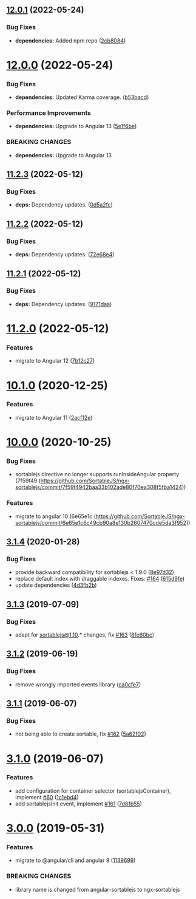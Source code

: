## [12.0.1](https://github.com/StephanU/ngx-sortablejs/compare/v12.0.0...v12.0.1) (2022-05-24)


### Bug Fixes

* **dependencies:** Added npm repo ([2cb8084](https://github.com/StephanU/ngx-sortablejs/commit/2cb80845f9f17fa8dec3a6af2a1c87b45903155b))

# [12.0.0](https://github.com/StephanU/ngx-sortablejs/compare/v11.2.3...v12.0.0) (2022-05-24)


### Bug Fixes

* **dependencies:** Updated Karma coverage. ([b53bacd](https://github.com/StephanU/ngx-sortablejs/commit/b53bacd715bbf748bba7866fce02f744aad9f3cd))


### Performance Improvements

* **dependencies:** Upgrade to Angular 13 ([5e1f6be](https://github.com/StephanU/ngx-sortablejs/commit/5e1f6bec8f59a70aee668a9528a20a9db055b5e3))


### BREAKING CHANGES

* **dependencies:** Upgrade to Angular 13

## [11.2.3](https://github.com/StephanU/ngx-sortablejs/compare/v11.2.2...v11.2.3) (2022-05-12)


### Bug Fixes

* **deps:** Dependency updates. ([0d5a2fc](https://github.com/StephanU/ngx-sortablejs/commit/0d5a2fc4f0224f2a2840c006cfdbf2b129ad0fdc))

## [11.2.2](https://github.com/StephanU/ngx-sortablejs/compare/v11.2.1...v11.2.2) (2022-05-12)


### Bug Fixes

* **deps:** Dependency updates. ([72e68e4](https://github.com/StephanU/ngx-sortablejs/commit/72e68e4fcaeb12e28af35550bfecb1fb96d2a045))

## [11.2.1](https://github.com/StephanU/ngx-sortablejs/compare/v11.2.0...v11.2.1) (2022-05-12)


### Bug Fixes

* **deps:** Dependency updates. ([9171daa](https://github.com/StephanU/ngx-sortablejs/commit/9171daabaf894a08ea2553805f3893b9e9fa893b))

# [11.2.0](https://github.com/StephanU/ngx-sortablejs/compare/v11.1.0...v11.2.0) (2022-05-12)


### Features

* migrate to Angular 12 ([7b12c27](https://github.com/StephanU/ngx-sortablejs/commit/7b12c272664b055cc1c9c16d93c72365dc25eaec))

# [10.1.0](https://github.com/SortableJS/ngx-sortablejs/compare/v10.0.0...v10.1.0) (2020-12-25)


### Features

* migrate to Angular 11 ([2acf12e](https://github.com/SortableJS/ngx-sortablejs/commit/2acf12e239e3f97ef4c26ea52295ae4007197798))

# [10.0.0](https://github.com/SortableJS/ngx-sortablejs/compare/v3.1.4...v10.0.0) (2020-10-25)

### Bug Fixes

* sortablejs directive no longer supports runInsideAngular property (7f59f49 (https://github.com/SortableJS/ngx-sortablejs/commit/7f59f4942baa33b102ade80f70ea308f5fba1424))

### Features

* migrate to angular 10 (6e65e1c (https://github.com/SortableJS/ngx-sortablejs/commit/6e65e1c6c49cb90a8e130b2607470cde5da3f952))

## [3.1.4](https://github.com/SortableJS/angular-sortablejs/compare/v3.1.3...v3.1.4) (2020-01-28)


### Bug Fixes

* provide backward compatibility for sortablejs < 1.9.0 ([8e97d32](https://github.com/SortableJS/angular-sortablejs/commit/8e97d32a7b06e013d2fde8283f40665ea9f07205))
* replace default index with draggable indexes. Fixes: [#164](https://github.com/SortableJS/angular-sortablejs/issues/164) ([615d9fe](https://github.com/SortableJS/angular-sortablejs/commit/615d9fe62a1d4c07a2baed98714af12b845e9bc6))
* update dependencies ([4d3fb2b](https://github.com/SortableJS/angular-sortablejs/commit/4d3fb2b9d3fc8be15348cfa7c630b4f1cd34c8bb))

## [3.1.3](https://github.com/SortableJS/angular-sortablejs/compare/v3.1.2...v3.1.3) (2019-07-09)


### Bug Fixes

* adapt for sortablejs@1.10.* changes, fix [#163](https://github.com/SortableJS/angular-sortablejs/issues/163) ([8fe60bc](https://github.com/SortableJS/angular-sortablejs/commit/8fe60bc))

## [3.1.2](https://github.com/SortableJS/angular-sortablejs/compare/v3.1.1...v3.1.2) (2019-06-19)


### Bug Fixes

* remove wrongly imported events library ([ca0cfe7](https://github.com/SortableJS/angular-sortablejs/commit/ca0cfe7))

## [3.1.1](https://github.com/SortableJS/angular-sortablejs/compare/v3.1.0...v3.1.1) (2019-06-07)


### Bug Fixes

* not being able to create sortable, fix [#162](https://github.com/SortableJS/angular-sortablejs/issues/162) ([5a62f02](https://github.com/SortableJS/angular-sortablejs/commit/5a62f02))

# [3.1.0](https://github.com/SortableJS/angular-sortablejs/compare/v3.0.0...v3.1.0) (2019-06-07)


### Features

* add configuration for container selector (sortablejsContainer), implement [#60](https://github.com/SortableJS/angular-sortablejs/issues/60) ([1c1ebd4](https://github.com/SortableJS/angular-sortablejs/commit/1c1ebd4))
* add sortablejsInit event, implement [#161](https://github.com/SortableJS/angular-sortablejs/issues/161) ([7d81b55](https://github.com/SortableJS/angular-sortablejs/commit/7d81b55))

# [3.0.0](https://github.com/SortableJS/angular-sortablejs/compare/v2.7.0...v3.0.0) (2019-05-31)


### Features

* migrate to @angular/cli and angular 8 ([1139699](https://github.com/SortableJS/angular-sortablejs/commit/1139699))


### BREAKING CHANGES

* library name is changed from angular-sortablejs to ngx-sortablejs
